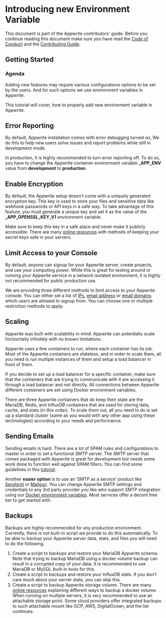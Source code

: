 # Introducing new Environment Variable

This document is part of the Appwrite contributors' guide. Before you continue reading this document make sure you have read the [Code of Conduct](https://github.com/appwrite/appwrite/blob/master/CODE_OF_CONDUCT.md) and the [Contributing Guide](https://github.com/appwrite/appwrite/blob/master/CONTRIBUTING.md).

## Getting Started

### Agenda
Adding new features may require various configurations options to be set by the users. And for such options we use environment variables in Appwrite.

This tutorial will cover, how to properly add new environment variable in Appwrite.

## Error Reporting

By default, Appwrite installation comes with error debugging turned on, We do this to help new users solve issues and report problems while still in development mode.

In production, it is highly recommended to turn error reporting off. To do so, you have to change the Appwrite container environment variable **_APP_ENV** value from **development** to **production**.

## Enable Encryption

By default, the Appwrite setup doesn’t come with a uniquely generated encryption key. This key is used to store your files and sensitive data like webhook passwords or API keys in a safe way. To take advantage of this feature, you must generate a unique key and set it as the value of the **_APP_OPENSSL_KEY_V1** environment variable.

Make sure to keep this key in a safe place and never make it publicly accessible. There are many [online resources]([https://www.freecodecamp.org/news/how-to-securely-store-api-keys-4ff3ea19ebda/](https://www.freecodecamp.org/news/how-to-securely-store-api-keys-4ff3ea19ebda/)) with methods of keeping your secret keys safe in your servers.

## Limit Access to your Console

By default, anyone can signup for your Appwrite server, create projects, and use your computing power. While this is great for testing around or running your Appwrite service in a network isolated environment, it is highly not recommended for public production use.

We are providing three different methods to limit access to your Appwrite console. You can either set a list of [IPs]([https://github.com/appwrite/appwrite/blob/master/docs/tutorials/environment-variables.md#_app_console_whitelist_ips](https://github.com/appwrite/appwrite/blob/master/docs/tutorials/environment-variables.md#_app_console_whitelist_ips)), [email address]([https://github.com/appwrite/appwrite/blob/master/docs/tutorials/environment-variables.md#_app_console_whitelist_emails](https://github.com/appwrite/appwrite/blob/master/docs/tutorials/environment-variables.md#_app_console_whitelist_emails)) or [email domains]([https://github.com/appwrite/appwrite/blob/master/docs/tutorials/environment-variables.md#_app_console_whitelist_domains](https://github.com/appwrite/appwrite/blob/master/docs/tutorials/environment-variables.md#_app_console_whitelist_domains)) which users are allowed to signup from. You can choose one or multiple restriction methods to apply.

## Scaling

Appwrite was built with scalability in mind. Appwrite can potentially scale horizontally infinitely with no known limitations.

Appwrite uses a few containers to run, where each container has its job. Most of the Appwrite containers are stateless, and in order to scale them, all you need is run multiple instances of them and setup a load balancer in front of them.

If you decide to set up a load balancer for a specific container, make sure that the containers that are trying to communicate with it are accessing it through a load balancer and not directly. All connections between Appwrite different containers are set using Docker environment variables.

There are three Appwrite containers that do keep their state are the MariaDB, Redis, and InfluxDB containers that are used for storing data, cache, and stats (in this order). To scale them out, all you need to do is set up a standard cluster (same as you would with any other app using these technologies) according to your needs and performance.

## Sending Emails

Sending emails is hard. There are a lot of SPAM rules and configurations to master in order to set a functional SMTP server. The SMTP server that comes packaged with Appwrite is great for development but needs some work done to function well against SPAM filters. You can find some guidelines in this [tutorial]([https://www.digitalocean.com/community/tutorials/how-to-use-an-spf-record-to-prevent-spoofing-improve-e-mail-reliability](https://www.digitalocean.com/community/tutorials/how-to-use-an-spf-record-to-prevent-spoofing-improve-e-mail-reliability)).

Another **easier option** is to use an ‘SMTP as a service’ product like [Sendgrid]([https://sendgrid.com/](https://sendgrid.com/)) or [Mailgun]([https://www.mailgun.com/](https://www.mailgun.com/)). You can change Appwrite SMTP settings and credentials to any 3rd party provider you like who support SMTP integration using our [Docker environment variables]([https://github.com/appwrite/appwrite/blob/master/docs/tutorials/environment-variables.md#smtp](https://github.com/appwrite/appwrite/blob/master/docs/tutorials/environment-variables.md#smtp)). Most services offer a decent free tier to get started with.

## Backups

Backups are highly recommended for any production environment. Currently, there is not built-in script we provide to do this automatically. To be able to backup your Appwrite server data, stats, and files you will need to do the following.

1.  Create a script to backups and restore your MariaDB Appwrite schema. Note that trying to backup MariaDB using a docker volume backup can result in a corrupted copy of your data. It is recommended to use MariaDB or MySQL built-in tools for this.
2.  Create a script to backups and restore your InfluxDB stats. If you don’t care much about your server stats, you can skip this.
3.  Create a script to backup Appwrite storage volume. There are many [online resources]([https://blog.ssdnodes.com/blog/docker-backup-volumes/](https://blog.ssdnodes.com/blog/docker-backup-volumes/)) explaining different ways to backup a docker volume. When running on multiple servers, it is very recommended to use an attachable storage point. Some cloud providers offer integrated backups to such attachable mount like GCP, AWS, DigitalOcean, and the list continues.
